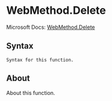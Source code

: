 ---
---

# WebMethod.Delete

Microsoft Docs: [WebMethod.Delete](https://docs.microsoft.com/en-us/powerquery-m/webmethod-delete)

## Syntax

```powerquery-m
Syntax for this function.
```

## About

About this function.

